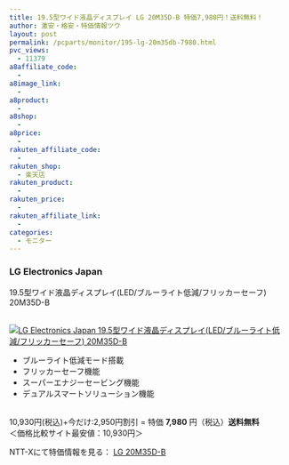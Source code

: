 ```yaml
---
title: 19.5型ワイド液晶ディスプレイ LG 20M35D-B 特価7,980円！送料無料！
author: 激安・格安・特価情報ツウ
layout: post
permalink: /pcparts/monitor/195-lg-20m35db-7980.html
pvc_views:
  - 11379
a8affiliate_code:
  - 
a8image_link:
  - 
a8product:
  - 
a8shop:
  - 
a8price:
  - 
rakuten_affiliate_code:
  - 
rakuten_shop:
  - 楽天店
rakuten_product:
  - 
rakuten_price:
  - 
rakuten_affiliate_link:
  - 
categories:
  - モニター
---
```

### LG Electronics Japan  
19.5型ワイド液晶ディスプレイ(LED/ブルーライト低減/フリッカーセーフ) 20M35D-B

<div class="img-bg2 img_L">
  <a href="http://px.a8.net/svt/ejp?a8mat=ZYP6S+8IMA3E+S1Q+BWGDT&#038;a8ejpredirect=http://nttxstore.jp/_II_LG14658388" target="_blank"><br /> <img border="0" alt="LG Electronics Japan 19.5型ワイド液晶ディスプレイ(LED/ブルーライト低減/フリッカーセーフ) 20M35D-B" src="http://i1.wp.com/image.nttxstore.jp/l2_images/L/LG/LG14658388.jpg?w=120" data-recalc-dims="1" /></a>
</div>

<!--more-->

  * ブルーライト低減モード搭載
  * フリッカーセーフ機能
  * スーパーエナジーセービング機能
  * デュアルスマートソリューション機能

<br clear="all" />10,930円(税込)+今だけ:2,950円割引 = 特価 <span class="tokka-price"><strong>7,980</strong></span> 円（税込）**送料無料**  
＜価格比較サイト最安値：10,930円＞  
  
NTT-Xにて特価情報を見る： <span class="fs150p"><a href="http://px.a8.net/svt/ejp?a8mat=ZYP6S+8IMA3E+S1Q+BWGDT&#038;a8ejpredirect=http://nttxstore.jp/_II_LG14658388" target="_blank">LG 20M35D-B</a></span>